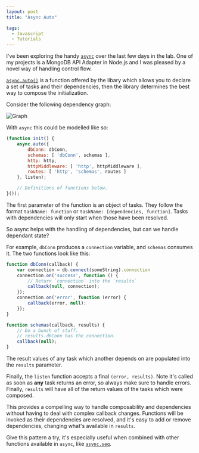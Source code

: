 ```yaml
---
layout: post
title: "Async Auto"

tags:
  - Javascript
  - Tutorials
---
```


I've been exploring the handy [`async`](https://github.com/caolan/async) over the last few days in the lab. One of my projects is a MongoDB API Adapter in Node.js and I was pleased by a novel way of handling control flow.

[`async.auto()`](https://github.com/caolan/async#autotasks-callback) is a function offered by the libary which allows you to declare a set of tasks and their dependencies, then the library determines the best way to compose the initialization.

Consider the following dependency graph:

![Graph](/assets/images/javascript/2014/06/dep.png)

With `async` this could be modelled like so:

```javascript
(function init() {
	async.auto({
		dbConn: dbConn,
		schemas: [ 'dbConn', schemas ],
		http: http,
		httpMiddleware: [ 'http', httpMiddleware ],
		routes: [ 'http', 'schemas', routes ]
	}, listen);

	// Definitions of functions below.
}());
```

The first parameter of the function is an object of tasks. They follow the format `taskName: function` or `taskName: [dependencies, function]`. Tasks with dependencies will only start when those have been resolved.

So async helps with the handling of dependencies, but can we handle dependant state?

For example, `dbConn` produces a `connection` variable, and `schemas` consumes it. The two functions look like this:

```javascript
function dbConn(callback) {
	var connection = db.connect(someString).connection
	connection.on('success', function () {
		// Return `connection` into the `results`
		callback(null, connection);
	});
	connection.on('error', function (error) {
		callback(error, null);
	});
}

function schemas(callback, results) {
	// Do a bunch of stuff.
	// results.dbConn has the connection.
	callback(null);
}
```

The result values of any task which another depends on are populated into the `results` parameter.

Finally, the `listen` function accepts a final `(error, results)`. Note it's called as soon as **any** task returns an error, so always make sure to handle errors. Finally, `results` will have all of the return values of the tasks which were composed.

This provides a compelling way to handle composability and dependencies without having to deal with complex callback changes. Functions will be invoked as their dependencies are resolved, and it's easy to add or remove dependencies, changing what's available in `results`.

Give this pattern a try, it's especially useful when combined with other functions available in `async`, like [`async.seq`](https://github.com/caolan/async#seq).
